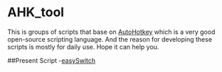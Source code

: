 # AHK_tool
This is groups of scripts that base on [AutoHotkey](https://autohotkey.com/) which is a very good open-source scripting language.
And the reason for developing these scripts is mostly for daily use.
Hope it can help you.

##Present Script
-[easySwitch](https://github.com/SuperElephant/AHK_tool/blob/master/easySwitch.ahk)

